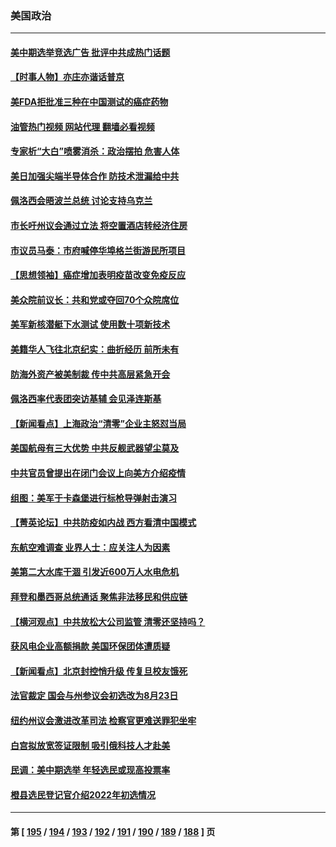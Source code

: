 ### 美国政治
---
#### [美中期选举竞选广告 批评中共成热门话题](../../pages/ncid1078159/n13725722.md?05030445) 
#### [【时事人物】亦庄亦谐话普京](../../pages/ncid1078159/n13717062.md?05030445) 
#### [美FDA拒批准三种在中国测试的癌症药物](../../pages/ncid1078159/n13725655.md?05030445) 
#### [油管热门视频 网站代理 翻墙必看视频](http://209.222.30.114:81/youtube.html?05030445)
#### [专家析“大白”喷雾消杀：政治摆拍 危害人体](../../pages/ncid1078159/n13725685.md?05030445) 
#### [美日加强尖端半导体合作 防技术泄漏给中共](../../pages/ncid1078159/n13725683.md?05030445) 
#### [佩洛西会晤波兰总统 讨论支持乌克兰](../../pages/ncid1078159/n13725544.md?05030445) 
#### [市长吁州议会通过立法 将空置酒店转经济住房](../../pages/ncid1078159/n13725212.md?05030445) 
#### [市议员马泰：市府喊停华埠格兰街游民所项目](../../pages/ncid1078159/n13725214.md?05030445) 
#### [【思想领袖】癌症增加表明疫苗改变免疫反应](../../pages/ncid1078159/n13723598.md?05030445) 
#### [美众院前议长：共和党或夺回70个众院席位](../../pages/ncid1078159/n13724953.md?05030445) 
#### [美军新核潜艇下水测试  使用数十项新技术](../../pages/ncid1078159/n13724976.md?05030445) 
#### [美籍华人飞往北京纪实：曲折经历 前所未有](../../pages/ncid1078159/n13724892.md?05030445) 
#### [防海外资产被美制裁 传中共高层紧急开会](../../pages/ncid1078159/n13724802.md?05030445) 
#### [佩洛西率代表团突访基辅 会见泽连斯基](../../pages/ncid1078159/n13724678.md?05030445) 
#### [【新闻看点】上海政治“清零”企业主怒怼当局](../../pages/ncid1078159/n13724334.md?05030445) 
#### [美国航母有三大优势 中共反舰武器望尘莫及](../../pages/ncid1078159/n13710322.md?05030445) 
#### [中共官员曾提出在闭门会议上向美方介绍疫情](../../pages/ncid1078159/n13724461.md?05030445) 
#### [组图：美军于卡森堡进行标枪导弹射击演习](../../pages/ncid1078159/n13723972.md?05030445) 
#### [【菁英论坛】中共防疫如内战 西方看清中国模式](../../pages/ncid1078159/n13724211.md?05030445) 
#### [东航空难调查 业界人士：应关注人为因素](../../pages/ncid1078159/n13724333.md?05030445) 
#### [美第二大水库干涸 引发近600万人水电危机](../../pages/ncid1078159/n13724250.md?05030445) 
#### [拜登和墨西哥总统通话 聚焦非法移民和供应链](../../pages/ncid1078159/n13724128.md?05030445) 
#### [【横河观点】中共放松大公司监管 清零还坚持吗？](../../pages/ncid1078159/n13723664.md?05030445) 
#### [获风电企业高额捐款 美国环保团体遭质疑](../../pages/ncid1078159/n13723991.md?05030445) 
#### [【新闻看点】北京封控悄升级 传复旦校友饿死](../../pages/ncid1078159/n13723660.md?05030445) 
#### [法官裁定 国会与州参议会初选改为8月23日](../../pages/ncid1078159/n13723832.md?05030445) 
#### [纽约州议会激进改革司法 检察官更难送罪犯坐牢](../../pages/ncid1078159/n13723875.md?05030445) 
#### [白宫拟放宽签证限制 吸引俄科技人才赴美](../../pages/ncid1078159/n13723778.md?05030445) 
#### [民调：美中期选举 年轻选民或现高投票率](../../pages/ncid1078159/n13723681.md?05030445) 
#### [橙县选民登记官介绍2022年初选情况](../../pages/ncid1078159/n13723733.md?05030445) 

---
#### 第 [ [195](./195.md?05030445) / [194](./194.md?05030445) / [193](./193.md?05030445) / [192](./192.md?05030445) / [191](./191.md?05030445) / [190](./190.md?05030445) / [189](./189.md?05030445) / [188](./188.md?05030445) ] 页

